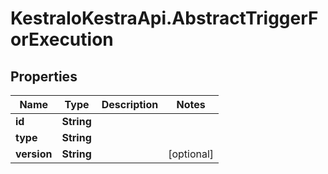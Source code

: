 # KestraIoKestraApi.AbstractTriggerForExecution

## Properties

Name | Type | Description | Notes
------------ | ------------- | ------------- | -------------
**id** | **String** |  | 
**type** | **String** |  | 
**version** | **String** |  | [optional] 



